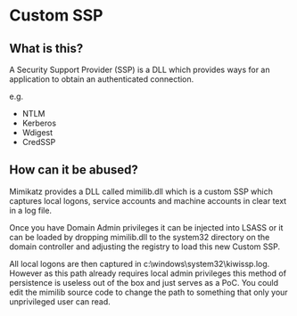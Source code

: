 # Custom SSP
## What is this?
A Security Support Provider (SSP) is a DLL which provides ways for an application to obtain an authenticated connection.

e.g.
 - NTLM
 - Kerberos
 - Wdigest
 - CredSSP

## How can it be abused?
Mimikatz provides a DLL called mimilib.dll which is a custom SSP which captures local logons, service accounts and machine accounts in clear text in a log file.

Once you have Domain Admin privileges it can be injected into LSASS or it can be loaded by dropping mimilib.dll to the system32 directory on the domain controller and adjusting the registry to load this new Custom SSP.

All local logons are then captured in c:\windows\system32\kiwissp.log. However as this path already requires local admin privileges this method of persistence is useless out of the box and just serves as a PoC.
You could edit the mimilib source code to change the path to something that only your unprivileged user can read. 